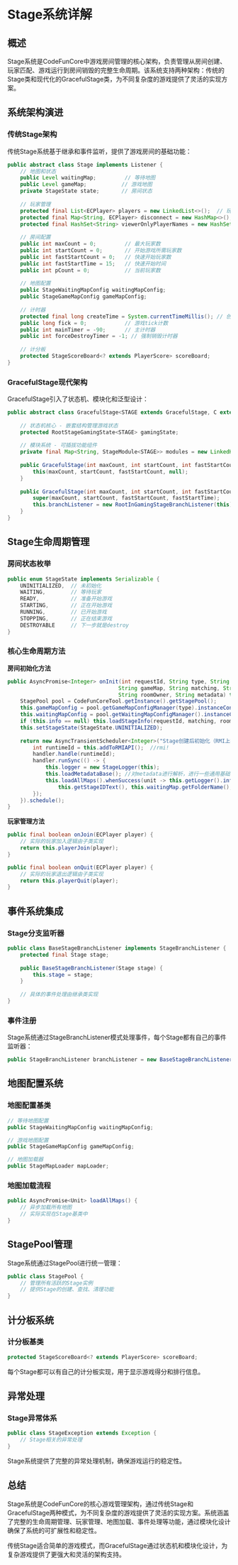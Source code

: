 # Stage系统详解

## 概述

Stage系统是CodeFunCore中游戏房间管理的核心架构，负责管理从房间创建、玩家匹配、游戏运行到房间销毁的完整生命周期。该系统支持两种架构：传统的Stage类和现代化的GracefulStage类，为不同复杂度的游戏提供了灵活的实现方案。

## 系统架构演进

### 传统Stage架构

传统Stage系统基于继承和事件监听，提供了游戏房间的基础功能：

```java
public abstract class Stage implements Listener {
    // 地图和状态
    public Level waitingMap;         // 等待地图
    public Level gameMap;           // 游戏地图
    private StageState state;       // 房间状态
    
    // 玩家管理
    protected final List<ECPlayer> players = new LinkedList<>();  // 玩家列表
    protected final Map<String, ECPlayer> disconnect = new HashMap<>();  // 断线玩家
    protected final HashSet<String> viewerOnlyPlayerNames = new HashSet<>(); // 观战玩家
    
    // 房间配置
    public int maxCount = 0;         // 最大玩家数
    public int startCount = 0;       // 开始游戏所需玩家数
    public int fastStartCount = 0;   // 快速开始玩家数
    public int fastStartTime = 15;   // 快速开始时间
    public int pCount = 0;           // 当前玩家数
    
    // 地图配置
    public StageWaitingMapConfig waitingMapConfig;
    public StageGameMapConfig gameMapConfig;
    
    // 计时器
    protected final long createTime = System.currentTimeMillis(); // 创建时间
    public long fick = 0;            // 游戏tick计数
    public int mainTimer = -90;      // 主计时器
    public int forceDestroyTimer = -1; // 强制销毁计时器
    
    // 计分板
    protected StageScoreBoard<? extends PlayerScore> scoreBoard;
}
```

### GracefulStage现代架构

GracefulStage引入了状态机、模块化和泛型设计：

```java
public abstract class GracefulStage<STAGE extends GracefulStage, C extends StageGameMapConfig, S extends AbstractScoreBoard> extends Stage {
    
    // 状态机核心 - 嵌套结构管理游戏状态
    protected RootStageGamingState<STAGE> gamingState;
    
    // 模块系统 - 可插拔功能组件
    private final Map<String, StageModule<STAGE>> modules = new LinkedHashMap<>();
    
    public GracefulStage(int maxCount, int startCount, int fastStartCount) {
        this(maxCount, startCount, fastStartCount, null);
    }
    
    public GracefulStage(int maxCount, int startCount, int fastStartCount, @Nullable Integer fastStartTime) {
        super(maxCount, startCount, fastStartCount, fastStartTime);
        this.branchListener = new RootInGamingStageBranchListener(this);
    }
}
```

## Stage生命周期管理

### 房间状态枚举

```java
public enum StageState implements Serializable {
    UNINITIALIZED,  // 未初始化
    WAITING,        // 等待玩家
    READY,          // 准备开始游戏
    STARTING,       // 正在开始游戏
    RUNNING,        // 已开始游戏
    STOPPING,       // 正在结束游戏
    DESTROYABLE     // 下一步就是destroy
}
```

### 核心生命周期方法

**房间初始化方法**
```java
public AsyncPromise<Integer> onInit(int requestId, String type, String waitingMap, 
                                   String gameMap, String matching, String roomName, 
                                   String roomOwner, String metadata) throws StageException {
    StagePool pool = CodeFunCoreTool.getInstance().getStagePool();
    this.gameMapConfig = pool.getGameMapConfigManager(type).instanceConfig(gameMap, this);
    this.waitingMapConfig = pool.getWaitingMapConfigManager().instanceConfig(waitingMap, this);
    if (this.info == null) this.loadStageInfo(requestId, matching, roomName, roomOwner, metadata);
    this.setStageState(StageState.UNINITIALIZED);
    
    return new AsyncTransientScheduler<Integer>("Stage创建后初始化（RMI上报与获取runtimeId）", handler -> {
        int runtimeId = this.addToRMIAPI();  //rmi!
        handler.handle(runtimeId);
        handler.runSync(() -> {
            this.logger = new StageLogger(this);
            this.loadMetadataBase(); //对metadata进行解析，进行一些通用基础设置
            this.loadAllMaps().whenSuccess(unit -> this.getLogger().info("[{}] 地图加载完成: {} {}", 
                this.getStageIDText(), this.waitingMap.getFolderName(), this.gameMap.getFolderName()));
        });
    }).schedule();
}
```

**玩家管理方法**
```java
public final boolean onJoin(ECPlayer player) {
    // 实际的玩家加入逻辑由子类实现
    return this.playerJoin(player);
}

public final boolean onQuit(ECPlayer player) {
    // 实际的玩家退出逻辑由子类实现
    return this.playerQuit(player);
}
```

## 事件系统集成

### Stage分支监听器

```java
public class BaseStageBranchListener implements StageBranchListener {
    protected final Stage stage;
    
    public BaseStageBranchListener(Stage stage) {
        this.stage = stage;
    }
    
    // 具体的事件处理由继承类实现
}
```

### 事件注册

Stage系统通过StageBranchListener模式处理事件，每个Stage都有自己的事件监听器：

```java
public StageBranchListener branchListener = new BaseStageBranchListener(this);
```

## 地图配置系统

### 地图配置基类

```java
// 等待地图配置
public StageWaitingMapConfig waitingMapConfig;

// 游戏地图配置  
public StageGameMapConfig gameMapConfig;

// 地图加载器
public StageMapLoader mapLoader;
```

### 地图加载流程

```java
public AsyncPromise<Unit> loadAllMaps() {
    // 异步加载所有地图
    // 实际实现在Stage基类中
}
```

## StagePool管理

Stage系统通过StagePool进行统一管理：

```java
public class StagePool {
    // 管理所有活跃的Stage实例
    // 提供Stage的创建、查找、清理功能
}
```

## 计分板系统

### 计分板基类

```java
protected StageScoreBoard<? extends PlayerScore> scoreBoard;
```

每个Stage都可以有自己的计分板实现，用于显示游戏得分和排行信息。

## 异常处理

### Stage异常体系

```java
public class StageException extends Exception {
    // Stage相关的异常处理
}
```

Stage系统提供了完整的异常处理机制，确保游戏运行的稳定性。

## 总结

Stage系统是CodeFunCore的核心游戏管理架构，通过传统Stage和GracefulStage两种模式，为不同复杂度的游戏提供了灵活的实现方案。系统涵盖了完整的生命周期管理、玩家管理、地图加载、事件处理等功能，通过模块化设计确保了系统的可扩展性和稳定性。

传统Stage适合简单的游戏模式，而GracefulStage通过状态机和模块化设计，为复杂游戏提供了更强大和灵活的架构支持。